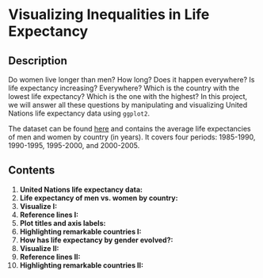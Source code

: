 # Visualizing Inequalities in Life Expectancy
## Description 
Do women live longer than men? How long? Does it happen everywhere? Is life expectancy increasing? Everywhere? Which is the country with the lowest life expectancy? Which is the one with the highest? In this project, we will answer all these questions by manipulating and visualizing United Nations life expectancy data using `ggplot2`.

The dataset can be found [here](http://data.un.org/Data.aspx?d=GenderStat&f=inID:37&c=1,2,3,4,5,6&s=crEngName:asc,sgvEngName:asc,timeEngName:desc&v=1) and contains the average life expectancies of men and women by country (in years). It covers four periods: 1985-1990, 1990-1995, 1995-2000, and 2000-2005.
## Contents
1. **United Nations life expectancy data:**
2. **Life expectancy of men vs. women by country:**
3. **Visualize I:**
4. **Reference lines I:**
5. **Plot titles and axis labels:**
6. **Highlighting remarkable countries I:**
7. **How has life expectancy by gender evolved?:**
8. **Visualize II:**
9. **Reference lines II:**
10. **Highlighting remarkable countries II:**